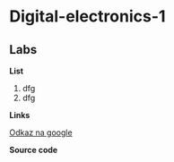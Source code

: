 # Digital-electronics-1

## Labs

**List**
1. dfg
2. dfg

**Links**

[Odkaz na google](https://www.google.com "Google's Homepage")

**Source code**

```vhdl

```

